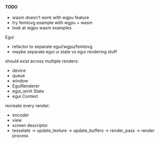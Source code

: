 #### TODO
- wasm doesn't work with wgpu feature
- try femtovg example with wgpu + wasm
- look at wgpu wasm examples

Egui
- refactor to separate egui/wgpu/femtovg
- maybe separate egui ui state vs egui rendering stuff

should exist across multiple renders:
- device
- queue
- window
- EguiRenderer
- egui_winit State
- egui Context

recreate every render:
- encoder
- view
- screen descriptor
- tesselate -> update_texture -> update_buffers -> render_pass -> render process
